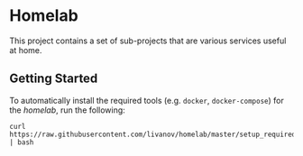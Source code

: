 # Homelab

This project contains a set of sub-projects that are various services useful at home. 

## Getting Started

To automatically install the required tools (e.g. `docker`, `docker-compose`) for the *homelab*, run the following:

```
curl https://raw.githubusercontent.com/livanov/homelab/master/setup_required_tools.sh | bash
```